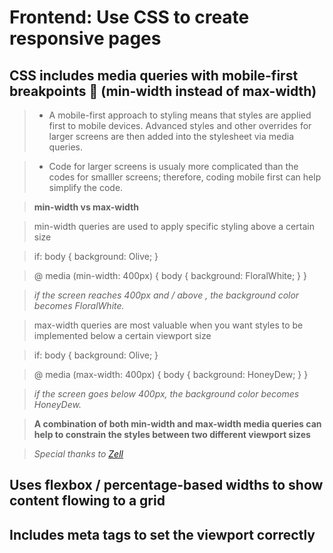 # Frontend: Use CSS to create responsive pages

## CSS includes media queries with mobile-first breakpoints 📲 (min-width instead of max-width)

>* A mobile-first approach to styling means that styles are applied first to mobile devices. Advanced styles and other overrides for larger screens are then added into the stylesheet via media queries.

>* Code for larger screens is usualy more complicated than the codes for smalller screens; therefore, coding mobile first can help simplify the code.

> **min-width vs max-width**

> min-width queries are used to apply specific styling above a certain size

> if:
   body {
    background: Olive;
 }

>  @ media (min-width: 400px) {
    body {
      background: FloralWhite;
    }
  }

> *if the screen reaches 400px and / above , the background color becomes FloralWhite.*

> max-width queries are most valuable when you want styles to be implemented below a certain viewport size

> if:
   body {
   background: Olive;
 }

>  @ media (max-width: 400px) {
    body {
      background: HoneyDew;
    }
  }

> *if the screen goes below 400px, the background color becomes HoneyDew.*

> **A combination of both min-width and max-width media queries can help to constrain the styles between two different viewport sizes**

>*Special thanks to [Zell](https://zellwk.com/blog/how-to-write-mobile-first-css/)*

## Uses flexbox / percentage-based widths to show content flowing to a grid

## Includes meta tags to set the viewport correctly
